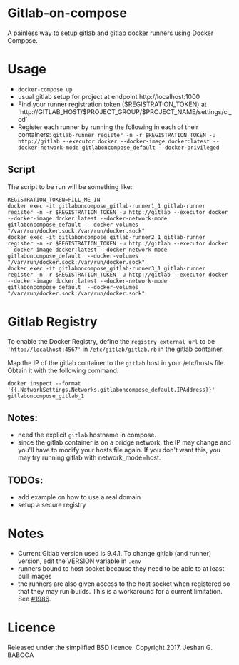 
# Gitlab-on-compose
A painless way to setup gitlab and gitlab docker runners using Docker Compose.

# Usage
- `docker-compose up`
- usual gitlab setup for project at endpoint http://localhost:1000
- Find your runner registration token ($REGISTRATION_TOKEN) at `http://GITLAB_HOST/$PROJECT_GROUP/$PROJECT_NAME/settings/ci_cd`
- Register each runner by running the following in each of their containers: `gitlab-runner register -n -r $REGISTRATION_TOKEN -u http://gitlab --executor docker --docker-image docker:latest --docker-network-mode gitlaboncompose_default --docker-privileged`


## Script
The script to be run will be something like:
````
REGISTRATION_TOKEN=FILL_ME_IN
docker exec -it gitlaboncompose_gitlab-runner1_1 gitlab-runner register -n -r $REGISTRATION_TOKEN -u http://gitlab --executor docker --docker-image docker:latest --docker-network-mode gitlaboncompose_default  --docker-volumes "/var/run/docker.sock:/var/run/docker.sock"
docker exec -it gitlaboncompose_gitlab-runner2_1 gitlab-runner register -n -r $REGISTRATION_TOKEN -u http://gitlab --executor docker --docker-image docker:latest --docker-network-mode gitlaboncompose_default  --docker-volumes "/var/run/docker.sock:/var/run/docker.sock"
docker exec -it gitlaboncompose_gitlab-runner3_1 gitlab-runner register -n -r $REGISTRATION_TOKEN -u http://gitlab --executor docker --docker-image docker:latest --docker-network-mode gitlaboncompose_default  --docker-volumes "/var/run/docker.sock:/var/run/docker.sock"
````

# Gitlab Registry
To enable the Docker Registry, define the `registry_external_url` to be `'http://localhost:4567'` 
in `/etc/gitlab/gitlab.rb` in the gitlab container. 

Map the IP of the gitlab container to the `gitlab` host in your /etc/hosts file. Obtain it with the 
following command:

`docker inspect --format '{{.NetworkSettings.Networks.gitlaboncompose_default.IPAddress}}' gitlaboncompose_gitlab_1`

## Notes:
- need the explicit `gitlab` hostname in compose.
- since the gitlab container is on a bridge network, the IP may change and you'll have to modify your hosts file again. If you don't want this, you may try running gitlab with network_mode=host.

## TODOs:
- add example on how to use a real domain
- setup a secure registry

# Notes
- Current Gitlab version used is 9.4.1. To change gitlab (and runner) version, edit the VERSION variable in `.env`
- runners bound to host socket because they need to be able to at least pull images
- the runners are also given access to the host socket when registered so that they may run builds. This is a workaround for a current limitation. See [#1986](https://gitlab.com/gitlab-org/gitlab-ci-multi-runner/issues/1986).

# Licence
Released under the simplified BSD licence.
Copyright 2017. Jeshan G. BABOOA

